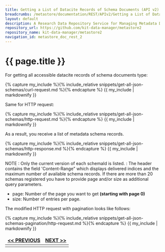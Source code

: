 ```yaml
---
title: Getting a List of Datacite Records of Schema Documents (API v2)
breadcrumbs: /metastore/documentation/REST/APIv2/Getting a List of Datacite Records of Schema Documents
layout: default
description: A Research Data Repository Service for Managing Metadata Documents based on JSON or XML.
repository_url: https://github.com/kit-data-manager/metastore2
repository_name: kit-data-manager/metastore2
navigation_id: metastore_doc_rest_2
---
```


# {{ page.title }}

For getting all accessible datacite records of schema documents type: 

{% capture my_include %}{% include_relative snippets/get-all-json-schemas/curl-request.md %}{% endcapture %}
{{ my_include | markdownify }}

Same for HTTP request:

{% capture my_include %}{% include_relative snippets/get-all-json-schemas/http-request.md %}{% endcapture %}
{{ my_include | markdownify }}

As a result, you receive a list of metadata schema records. 

{% capture my_include %}{% include_relative snippets/get-all-json-schemas/http-response.md %}{% endcapture %}
{{ my_include | markdownify }}

NOTE
: Only the current version of each schemaId is listed.
: The header contains the field 'Content-Range" which displays delivered indices and the maximum number of available schema records. 
If there are more than 20 schemas registered you have to provide page and/or size as additional query parameters.

- page: Number of the page you want to get **(starting with page 0)**
- size: Number of entries per page.

The modified HTTP request  with pagination looks like follows:

{% capture my_include %}{% include_relative snippets/get-all-json-schemas-pagination/http-request.md %}{% endcapture %}
{{ my_include | markdownify }}


<style>
td, th {
   border: none!important;
}
</style>
|[<< PREVIOUS](update-schema.html)| [NEXT >>](list-specific-schema-records.html) |
|:----|----:|
| | |

